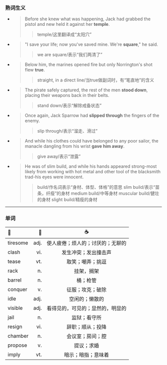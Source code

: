 ### 熟词生义
* >Before she knew what was happening, Jack had grabbed the pistol and new held it against her __temple__.
   >> temple/这里翻译成“太阳穴”
* >"I save your life; now you've saved mine. We're __square__," he said.
   >> we are square/表示“我们两清了”
* >Below him, the marines opened fire but only Norrington's shot flew __true__.
   >> straight, in a direct line/当true做副词时，有“笔直地”的含义
* >The pirate safely captured, the rest of the men __stood down__, placing their weapons back in their belts.
   >> stand down/表示“解除戒备状态”
* >Once again, Jack Sparrow had __slipped through__ the fingers of the enemy.
   >> slip through/表示“溜走、滑过”
* >And while his clothes could have belonged to any poor sailor, the manacle dangling from his wrist __gave him away__.
   >> give away/表示“泄露”
* >He was of slim build, and while his hands appeared strong-most likely from working with hot metal and other tool of the blacksmith
trad-his eyes were innocent.
   >> build/作名词表示“身材、体型、体格”的意思
   >> slim build/表示“苗条，纤瘦”的身材
   >> medium build/中等身材
   >> muscular build/健壮的身材
   >> slight build/精瘦的身材
---
### 单词
|:baby_bottle:|:beer:|:coffee:|
|:-----|-----:|:-----:|
|tiresome|adj.|使人疲倦；烦人的；讨厌的；无聊的|
|clash|vi.|发生冲突；发出撞击声|
|tease|vt.|取笑；嘲弄；挑逗|
|rack|n.|挂架，搁架|
|barrel|n.|桶；枪管|
|conquer|v.|征服；攻克；破除|
|idle|adj.|空闲的；懒散的|
|visible|adj.|看得见的，可见的；显然的，明显的|
|jail|n.|监狱；看守所|
|resign|vi.|辞职；顺从；投降|
|chamber|n.|会议室；房间；腔|
|propose|v.|提议；求婚|
|imply|vt.|暗示；暗指；意味着|
